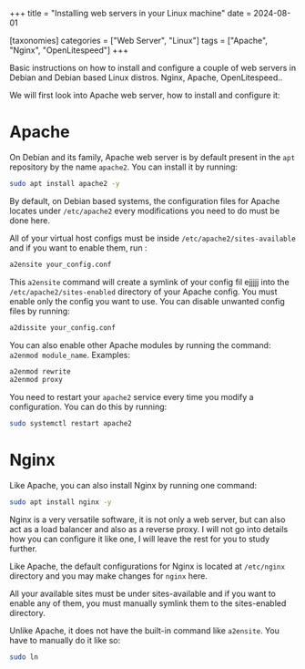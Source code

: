 +++
title = "Installing web servers in your Linux machine"
date = 2024-08-01

[taxonomies]
categories = ["Web Server", "Linux"]
tags = ["Apache", "Nginx", "OpenLitespeed"]
+++

Basic instructions on how to install and configure a couple of web servers in Debian and Debian based Linux distros. Nginx, Apache, OpenLitespeed..

<!-- more -->

We will first look into Apache web server, how to install and configure it:

# Apache

On Debian and its family, Apache web server is by default present in the `apt` repository by the name `apache2`.
You can install it by running:

```bash
sudo apt install apache2 -y
```

By default, on Debian based systems, the configuration files for Apache locates under `/etc/apache2` every modifications you need to do must be done here.

All of your virtual host configs must be inside `/etc/apache2/sites-available` and if you want to enable them, run :

```bash
a2ensite your_config.conf
```

This `a2ensite` command will create a symlink of your config fil ejjjjj into the `/etc/apache2/sites-enabled` directory of your Apache config.
You must enable only the config you want to use. You can disable unwanted config files by running:

```bash
a2dissite your_config.conf
```

You can also enable other Apache modules by running the command: `a2enmod module_name`.
Examples:

```bash
a2enmod rewrite
a2enmod proxy
```

You need to restart your `apache2` service every time you modify a configuration.
You can do this by running:

```bash
sudo systemctl restart apache2
```

# Nginx
Like Apache, you can also install Nginx by running one command:

```bash
sudo apt install nginx -y
```

Nginx is a very versatile software, it is not only a web server, but can also act as a load balancer and also as a reverse proxy.
I will not go into details how you can configure it like one, I will leave the rest for you to study further.

Like Apache, the default configurations for Nginx is located at `/etc/nginx` directory and you may make changes for `nginx` here.

All your available sites must be under sites-available and if you want to enable any of them, you must manually symlink them to the sites-enabled directory.

Unlike Apache, it does not have the built-in command like `a2ensite`.
You have to manually do it like so:

```bash
sudo ln
```